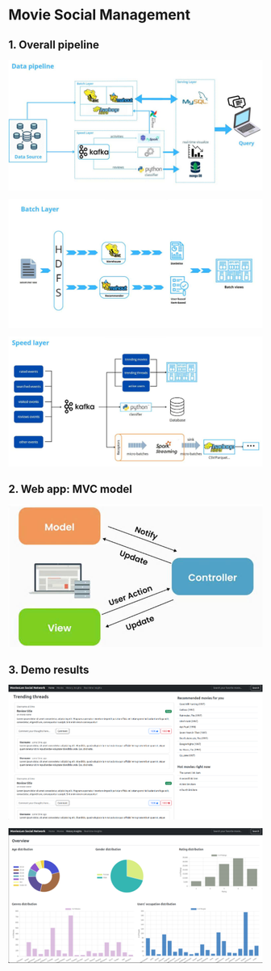 # Movie Social Management

## 1. Overall pipeline
<p align="center">
    <img src="assets/overall_pipeline.jpg" alt="Overall Pipeline" />
</p>

<p align="center">
    <img src="assets/batch_layer.jpg" alt="Batch Layer" />
</p>

<p align="center">
    <img src="assets/speed_layer.jpg" alt="Speed Layer" />
</p>

## 2. Web app: MVC model
<p align="center">
    <img src="assets/mvc_pattern.jpg" alt="MVC pattern" />
</p>

## 3. Demo results
<p align="center">
    <img src="assets/demo_result1.png" alt="Demo result 1" />
</p>

<p align="center">
    <img src="assets/demo_result2.png" alt="Demo result 2" />
</p>